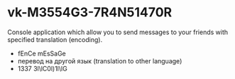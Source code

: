 # vk-M3554G3-7R4N51470R

Console application which allow you to send messages to your friends with specified translation (encoding).
- fEnCe mEsSaGe
- перевод на другой язык (translation to other language)
- 1337 3l\lC0l)1l\lG
